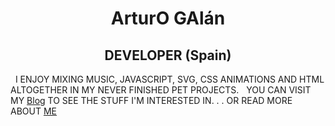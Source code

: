<!-- # Hi my name is **Arturo** and I,m a developer from Spain
I enjoy mixing music, javascript, css animations and HTML altogether in my never finished pet projects.
You can visit my [**Blog**](#/blog) to see the stuff I'm interested in or maybe you prefer to listen to some [**Music**](#/blog) I made some time ago in a band called **xInerzia**...
I work in [**Clarity.ai**](https://clarity.ai/), a cool company where we're making a nice job bringing societal impact to markets and investors.
If you want to know more about my tech career you can also look into my timeline profile.

Let's get connected: -->

<!-- I enjoy mixing music, javascript, css animations and HTML altogether in my never finished pet projects.
&nbsp;
You can visit my [Blog](#/blog) to see the stuff I'm interested in... -->

<!-- `Arturo` -->
# <center> ArturO GAlán </center>
## <center> DEVELOPER (Spain) </center>
&nbsp;
I ENJOY MIXING MUSIC, JAVASCRIPT, SVG, CSS ANIMATIONS AND HTML ALTOGETHER IN MY NEVER FINISHED PET PROJECTS.
&nbsp;
YOU CAN VISIT MY [Blog](#/blog) TO SEE THE STUFF I'M INTERESTED IN. . . OR READ MORE ABOUT [ME](#/about)




